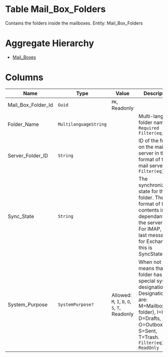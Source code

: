# Table Mail_Box_Folders

Contains the folders inside the mailboxes. Entity: Mail_Box_Folders

# Aggregate Hierarchy

* [Mail_Boxes](Mail_Boxes.md)

# Columns

| Name | Type | Value | Description |
| - | - | - | --- |
|Mail_Box_Folder_Id|`Guid`|`PK`, Readonly||
|Folder_Name|`MultilanguageString`||Multi-language folder name. `Required` `Filter(eq;like)` |
|Server_Folder_ID|`String`||ID of the folder on the mail server in the format of the mail server. `Filter(eq)` |
|Sync_State|`String`||The synchronization state for the folder. The format of the contents is dependant on the server type. For IMAP, this is last message Id, for Exchange - this is SyncState. |
|System_Purpose|`SystemPurpose?`|Allowed: `M`, `I`, `D`, `O`, `S`, `T`, Readonly|When not null means that the folder has special system designation. Designations are: M=Mailbox(root folder), I=Inbox, D=Drafts, O=Outbox, S=Sent, T=Trash. `Filter(eq)` `ReadOnly` |
